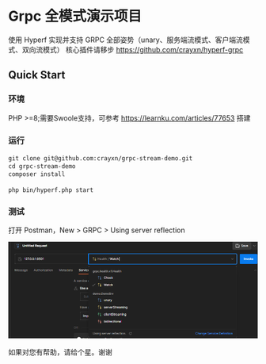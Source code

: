 # Grpc 全模式演示项目

使用 Hyperf 实现并支持 GRPC 全部姿势（unary、服务端流模式、客户端流模式、双向流模式）
核心插件请移步 https://github.com/crayxn/hyperf-grpc

## Quick Start

### 环境
PHP >=8;需要Swoole支持，可参考 https://learnku.com/articles/77653 搭建

### 运行
```
git clone git@github.com:crayxn/grpc-stream-demo.git
cd grpc-stream-demo
composer install

php bin/hyperf.php start

```

### 测试
打开 Postman，New > GRPC > Using server reflection

![postman-img.png](postman-img.png)

如果对您有帮助，请给个星。谢谢